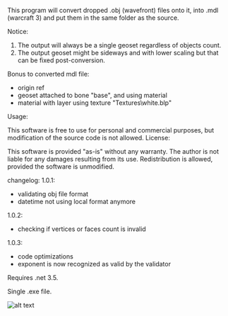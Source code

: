 This program will convert dropped .obj (wavefront) files onto it, into .mdl (warcraft 3) and put them in the same folder as the source.

Notice:
   1. The output will always be a single geoset regardless of objects count.
   2. The output geoset might be sideways and with lower scaling but that can be fixed post-conversion.
     
Bonus to converted mdl file:
- origin ref
- geoset attached to bone "base", and using material
- material with layer using texture "Textures\white.blp"

Usage:

This software is free to use for personal and commercial
purposes, but modification of the source code is not allowed.
License:

This software is provided "as-is" without any warranty. The
author is not liable for any damages resulting from its use.
Redistribution is allowed, provided the software is unmodified.

changelog:
1.0.1:
- validating obj file format
- datetime not using local format anymore

1.0.2:
  - checking if vertices or faces count is invalid

1.0.3:
 - code optimizations
 - exponent is now recognized as valid by the validator

Requires .net 3.5.

Single .exe file.

![alt text](https://i.ibb.co/CBPrxzN/Screenshot-2024-06-18-052810.png)
